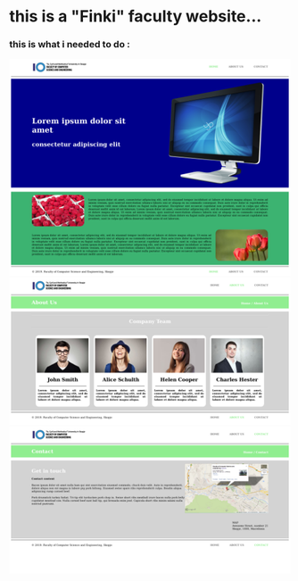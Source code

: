# this is a "Finki" faculty website... 

### this is what i needed to do : 
![about-us](/screenshots/index.png)
![about-us](/screenshots/about-us.png)
![contact](/screenshots/contact.png)
